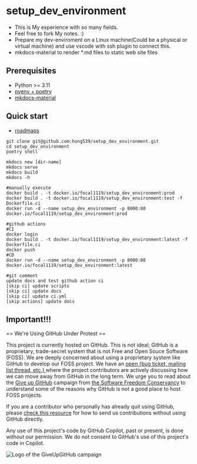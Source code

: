# setup_dev_environment

* This is My experience with so many fields.
* Feel free to fork My notes. :)
* Prepare my dev-enviroment on a Linux machine(Could be a physical or virtual machine) and use vscode with ssh plugin to connect this.
* mkdocs-material to render *.md files to static web site files

## Prerequisites

* Python >= 3.11
* [pyenv + poetry](https://github.com/hong539/setup_dev_environment/blob/main/docs/computer%20languages/programming_languages/python/python.md#usage-with-pyenvpoetry)
* [mkdocs-material](https://github.com/squidfunk/mkdocs-material)

## Quick start

* [roadmaps](https://roadmap.sh/roadmaps)

```shell
git clone git@github.com:hong539/setup_dev_environment.git
cd setup_dev_environment
poetry shell

mkdocs new [dir-name]
mkdocs serve
mkdocs build
mkdocs -h

#manually execute
docker build . -t docker.io/focal1119/setup_dev_environment:prod
docker build . -t docker.io/focal1119/setup_dev_environment:test -f Dockerfile.ci
docker run -d --name setup_dev_environment -p 8000:80 docker.io/focal1119/setup_dev_environment:prod

#github actions
#CI
docker login
docker build . -t docker.io/focal1119/setup_dev_environment:latest -f Dockerfile.ci
docker push
#CD
docker run -d --name setup_dev_environment -p 8000:80 docker.io/focal1119/setup_dev_environment:latest

#git comment
update docs and test github action ci
[skip ci] update scripts
[skip ci] update docs
[skip ci] update ci.yml
[skip actions] update docs
```

## Important!!!

== We're Using GitHub Under Protest ==

This project is currently hosted on GitHub.  This is not ideal; GitHub is a
proprietary, trade-secret system that is not Free and Open Souce Software
(FOSS).  We are deeply concerned about using a proprietary system like GitHub
to develop our FOSS project.  We have an
[open {bug ticket, mailing list thread, etc.} ](INSERT_LINK) where the
project contributors are actively discussing how we can move away from GitHub
in the long term.  We urge you to read about the
[Give up GitHub](https://GiveUpGitHub.org) campaign from
[the Software Freedom Conservancy](https://sfconservancy.org) to understand
some of the reasons why GitHub is not a good place to host FOSS projects.

If you are a contributor who personally has already quit using GitHub, please
[check this resource](INSERT_LINK) for how to send us contributions without
using GitHub directly.

Any use of this project's code by GitHub Copilot, past or present, is done
without our permission.  We do not consent to GitHub's use of this project's
code in Copilot.

![Logo of the GiveUpGitHub campaign](https://sfconservancy.org/img/GiveUpGitHub.png)